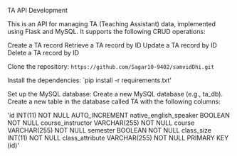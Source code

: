 TA API Development 

This is an API for managing TA (Teaching Assistant) data, implemented using Flask and MySQL. It supports the following CRUD operations:

Create a TA record
Retrieve a TA record by ID
Update a TA record by ID
Delete a TA record by ID


Clone the repository:
```https://github.com/Sagar10-9402/samvidDhi.git```

Install the dependencies:
`pip install -r requirements.txt'

Set up the MySQL database:
Create a new MySQL database (e.g., ta_db).
Create a new table in the database called TA with the following columns:

'id              INT(11) NOT NULL AUTO_INCREMENT
native_english_speaker BOOLEAN NOT NULL
course_instructor VARCHAR(255) NOT NULL
course          VARCHAR(255) NOT NULL
semester        BOOLEAN NOT NULL
class_size      INT(11) NOT NULL
class_attribute VARCHAR(255) NOT NULL
PRIMARY KEY     (id)'

